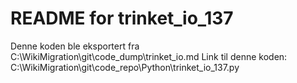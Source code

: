 # README for trinket_io_137
Denne koden ble eksportert fra C:\WikiMigration\git\code_dump\trinket_io.md
Link til denne koden: C:\WikiMigration\git\code_repo\Python\trinket_io_137.py
